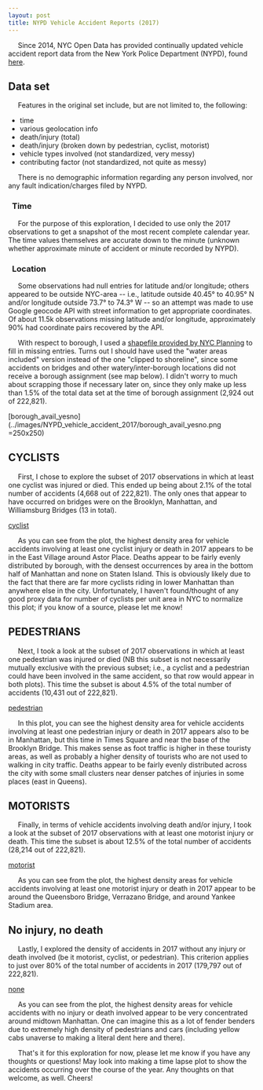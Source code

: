 ```yaml
---
layout: post
title: NYPD Vehicle Accident Reports (2017)
---
```


&nbsp;&nbsp;&nbsp;&nbsp;&nbsp;Since 2014, NYC Open Data has provided continually updated vehicle accident report data from the New York Police Department (NYPD), found [here](https://data.cityofnewyork.us/Public-Safety/NYPD-Motor-Vehicle-Collisions/h9gi-nx95).  

## Data set

&nbsp;&nbsp;&nbsp;&nbsp;&nbsp;Features in the original set include, but are not limited to, the following:

* time
* various geolocation info
* death/injury (total)
* death/injury (broken down by pedestrian, cyclist, motorist)
* vehicle types involved (not standardized, very messy)
* contributing factor (not standardized, not quite as messy)

&nbsp;&nbsp;&nbsp;&nbsp;&nbsp;There is no demographic information regarding any person involved, nor any fault indication/charges filed by NYPD.  

### &nbsp;&nbsp;Time
&nbsp;&nbsp;&nbsp;&nbsp;&nbsp;For the purpose of this exploration, I decided to use only the 2017 observations to get a snapshot of the most recent complete calendar year.  The time values themselves are accurate down to the minute (unknown whether approximate minute of accident or minute recorded by NYPD).

### &nbsp;&nbsp;Location
&nbsp;&nbsp;&nbsp;&nbsp;&nbsp;Some observations had null entries for latitude and/or longitude; others appeared to be outside NYC-area -- i.e., latitude outside 40.45&deg; to 40.95&deg; N and/or longitude outside 73.7&deg; to 74.3&deg; W -- so an attempt was made to use Google geocode API with street information to get appropriate coordinates.  Of about 11.5k observations missing latitude and/or longitude, approximately 90% had coordinate pairs recovered by the API.  

&nbsp;&nbsp;&nbsp;&nbsp;&nbsp;With respect to borough, I used a [shapefile provided by NYC Planning](https://www1.nyc.gov/site/planning/data-maps/open-data/districts-download-metadata.page) to fill in missing entries.  Turns out I should have used the "water areas included" version instead of the one "clipped to shoreline", since some accidents on bridges and other watery/inter-borough locations did not receive a borough assignment (see map below).  I didn't worry to much about scrapping those if necessary later on, since they only make up less than 1.5% of the total data set at the time of borough assignment (2,924 out of 222,821).

[borough_avail_yesno](../images/NYPD_vehicle_accident_2017/borough_avail_yesno.png =250x250)

## CYCLISTS

&nbsp;&nbsp;&nbsp;&nbsp;&nbsp;First, I chose to explore the subset of 2017 observations in which at least one cyclist was injured or died.  This ended up being about 2.1% of the total number of accidents (4,668 out of 222,821).  The only ones that appear to have occurred on bridges were on the Brooklyn, Manhattan, and Williamsburg Bridges (13 in total).

[cyclist](../images/NYPD_vehicle_accident_2017/cyclist.png)

&nbsp;&nbsp;&nbsp;&nbsp;&nbsp;As you can see from the plot, the highest density area for vehicle accidents involving at least one cyclist injury or death in 2017 appears to be in the East Village around Astor Place.  Deaths appear to be fairly evenly distributed by borough, with the densest occurrences by area in the bottom half of Manhattan and none on Staten Island.  This is obviously likely due to the fact that there are far more cyclists riding in lower Manhattan than anywhere else in the city.  Unfortunately, I haven't found/thought of any good proxy data for number of cyclists per unit area in NYC to normalize this plot; if you know of a source, please let me know!

## PEDESTRIANS

&nbsp;&nbsp;&nbsp;&nbsp;&nbsp;Next, I took a look at the subset of 2017 observations in which at least one pedestrian was injured or died (NB this subset is not necessarily mutually exclusive with the previous subset; i.e., a cyclist and a pedestrian could have been involved in the same accident, so that row would appear in both plots).  This time the subset is about 4.5% of the total number of accidents (10,431 out of 222,821).

[pedestrian](../images/NYPD_vehicle_accident_2017/pedestrian.png)

&nbsp;&nbsp;&nbsp;&nbsp;&nbsp;In this plot, you can see the highest density area for vehicle accidents involving at least one pedestrian injury or death in 2017 appears also to be in Manhattan, but this time in Times Square and near the base of the Brooklyn Bridge.  This makes sense as foot traffic is higher in these touristy areas, as well as probably a higher density of tourists who are not used to walking in city traffic.  Deaths appear to be fairly evenly distributed across the city with some small clusters near denser patches of injuries in some places (east in Queens).

## MOTORISTS

&nbsp;&nbsp;&nbsp;&nbsp;&nbsp;Finally, in terms of vehicle accidents involving death and/or injury, I took a look at the subset of 2017 observations with at least one motorist injury or death.  This time the subset is about 12.5% of the total number of accidents (28,214 out of 222,821).

[motorist](../images/NYPD_vehicle_accident_2017/motorist.png)

&nbsp;&nbsp;&nbsp;&nbsp;&nbsp;As you can see from the plot, the highest density areas for vehicle accidents involving at least one motorist injury or death in 2017 appear to be around the Queensboro Bridge, Verrazano Bridge, and around Yankee Stadium area.  

## No injury, no death

&nbsp;&nbsp;&nbsp;&nbsp;&nbsp;Lastly, I explored the density of accidents in 2017 without any injury or death involved (be it motorist, cyclist, or pedestrian).  This criterion applies to just over 80% of the total number of accidents in 2017 (179,797 out of 222,821).

[none](../images/NYPD_vehicle_accident_2017/none.png)

&nbsp;&nbsp;&nbsp;&nbsp;&nbsp;As you can see from the plot, the highest density areas for vehicle accidents with no injury or death involved appear to be very concentrated around midtown Manhattan.  One can imagine this as a lot of fender benders due to extremely high density of pedestrians and cars (including yellow cabs unaverse to making a literal dent here and there).


&nbsp;&nbsp;&nbsp;&nbsp;&nbsp;That's it for this exploration for now, please let me know if you have any thoughts or questions!  May look into making a time lapse plot to show the accidents occurring over the course of the year.  Any thoughts on that welcome, as well.  Cheers!
